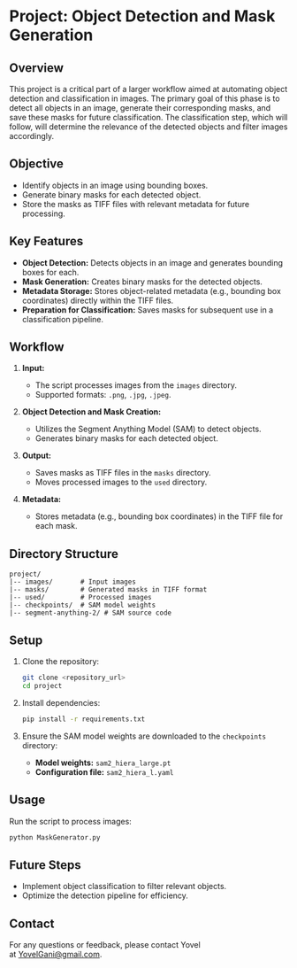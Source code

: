 # Project: Object Detection and Mask Generation

## Overview

This project is a critical part of a larger workflow aimed at automating object detection and classification in images. The primary goal of this phase is to detect all objects in an image, generate their corresponding masks, and save these masks for future classification. The classification step, which will follow, will determine the relevance of the detected objects and filter images accordingly.

## Objective

- Identify objects in an image using bounding boxes.
- Generate binary masks for each detected object.
- Store the masks as TIFF files with relevant metadata for future processing.

## Key Features

- **Object Detection:** Detects objects in an image and generates bounding boxes for each.
- **Mask Generation:** Creates binary masks for the detected objects.
- **Metadata Storage:** Stores object-related metadata (e.g., bounding box coordinates) directly within the TIFF files.
- **Preparation for Classification:** Saves masks for subsequent use in a classification pipeline.

## Workflow

1. **Input:**

   - The script processes images from the `images` directory.
   - Supported formats: `.png`, `.jpg`, `.jpeg`.

2. **Object Detection and Mask Creation:**

   - Utilizes the Segment Anything Model (SAM) to detect objects.
   - Generates binary masks for each detected object.

3. **Output:**

   - Saves masks as TIFF files in the `masks` directory.
   - Moves processed images to the `used` directory.

4. **Metadata:**

   - Stores metadata (e.g., bounding box coordinates) in the TIFF file for each mask.

## Directory Structure

```
project/
|-- images/       # Input images
|-- masks/        # Generated masks in TIFF format
|-- used/         # Processed images
|-- checkpoints/  # SAM model weights
|-- segment-anything-2/ # SAM source code
```

## Setup

1. Clone the repository:

   ```bash
   git clone <repository_url>
   cd project
   ```

2. Install dependencies:

   ```bash
   pip install -r requirements.txt
   ```

3. Ensure the SAM model weights are downloaded to the `checkpoints` directory:
   - **Model weights:** `sam2_hiera_large.pt`
   - **Configuration file:** `sam2_hiera_l.yaml`

## Usage

Run the script to process images:

```bash
python MaskGenerator.py
```

## Future Steps

- Implement object classification to filter relevant objects.
- Optimize the detection pipeline for efficiency.

## Contact

For any questions or feedback, please contact Yovel at [YovelGani@gmail.com](mailto:YovelGani@gmail.com).

